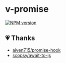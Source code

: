 # v-promise

[![NPM version](https://img.shields.io/npm/v/v-promise?color=a1b858&label=)](https://www.npmjs.com/package/v-promise)


## 💗 Thanks

- [aiven715/promise-hook](https://github.com/aiven715/promise-hook)
- [scopsy/await-to-js](https://github.com/scopsy/await-to-js)
